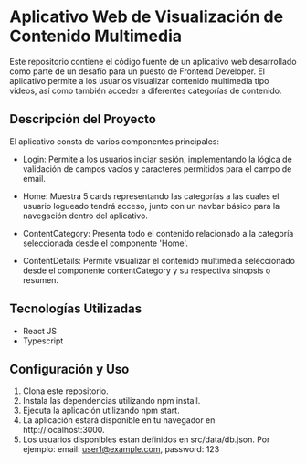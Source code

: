 # Aplicativo Web de Visualización de Contenido Multimedia
Este repositorio contiene el código fuente de un aplicativo web desarrollado como parte de un desafío para un puesto de Frontend Developer. El aplicativo permite a los usuarios visualizar contenido multimedia tipo videos, así como también acceder a diferentes categorías de contenido.

## Descripción del Proyecto
El aplicativo consta de varios componentes principales:

- Login: Permite a los usuarios iniciar sesión, implementando la lógica de validación de campos vacíos y caracteres permitidos para el campo de email.

- Home: Muestra 5 cards representando las categorías a las cuales el usuario logueado tendrá acceso, junto con un navbar básico para la navegación dentro del aplicativo.

- ContentCategory: Presenta todo el contenido relacionado a la categoría seleccionada desde el componente 'Home'.

- ContentDetails: Permite visualizar el contenido multimedia seleccionado desde el componente contentCategory y su respectiva sinopsis o resumen.

## Tecnologías Utilizadas
- React JS
- Typescript

## Configuración y Uso
1. Clona este repositorio.
2. Instala las dependencias utilizando npm install.
3. Ejecuta la aplicación utilizando npm start.
4. La aplicación estará disponible en tu navegador en http://localhost:3000.
5. Los usuarios disponibles estan definidos en src/data/db.json. Por ejemplo: email: user1@example.com, password: 123